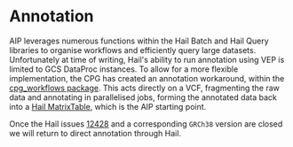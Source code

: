 # Annotation

AIP leverages numerous functions within the Hail Batch and Hail Query libraries to organise workflows and efficiently
query large datasets. Unfortunately at time of writing, Hail's ability to run annotation using VEP is limited to GCS
DataProc instances. To allow for a more flexible implementation, the CPG has created an annotation workaround,
within the [cpg_workflows package](https://github.com/populationgenomics/production-pipelines/tree/main/cpg_workflows).
This acts directly on a VCF, fragmenting the raw data and annotating in parallelised jobs, forming the annotated data
back into a [Hail MatrixTable](https://hail.is/docs/0.2/hail.MatrixTable.html), which is the AIP starting point.

Once the Hail issues [12428](https://github.com/hail-is/hail/pull/12428) and a corresponding `GRCh38` version are closed
we will return to direct annotation through Hail.
